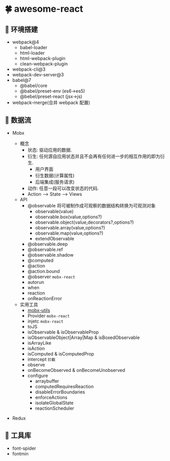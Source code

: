 # 🍀 awesome-react

## 🌱 环境搭建

- webpack@4
  - babel-loader
  - html-loader
  - html-webpack-plugin
  - clean-webpack-plugin
- webpack-cli@3
- webpack-dev-server@3
- babel@7
  - @babel/core
  - @babel/preset-env (es6->es5)
  - @bebel/preset-react (jsx->js)
- webpack-merge(合并 webpack 配置)

## 🌵 数据流

- Mobx

  - 概念
    - 状态: 驱动应用的数据.
    - 衍生: 任何源自应用状态并且不会再有任何进一步的相互作用的即为衍生.
      - 用户界面
      - 衍生数据(计算属性)
      - 后端集成(服务请求)
    - 动作: 任意一段可以改变状态的代码.
    - Action --> State --> Views
  - API
    - @observable 将可被制作成可观察的数据结构转换为可观测对象
      - observable(value)
      - observable.box(value,options?)
      - observable.object(value,decorators?,options?)
      - observable.array(value,options?)
      - observable.map(value,options?)
      - extendObservable
    - @observable.deep
    - @observable.ref
    - @observable.shadow
    - @computed
    - @action
    - @action.bound
    - @observer `mobx-react`
    - autorun
    - when
    - reaction
    - onReactionError
  - 实用工具
    - [mobx-utils](https://github.com/mobxjs/mobx-utils)
    - Provider `mobx-react`
    - injetc `mobx-react`
    - toJS
    - isObservable & isObservableProp
    - isObservableObject|Array|Map & isBoxedObservable
    - isArrayLike
    - isAction
    - isComputed & isComputedProp
    - intercept `拦截`
    - observe
    - onBecomeObserved & onBecomeUnobserved
    - configure
      - arraybuffer
      - computedRequiresReaction
      - disableErrorBoundaries
      - enforceActions
      - isolateGlobalState
      - reactionScheduler

- Redux

## 🌿 工具库

- font-spider
- fontmin
